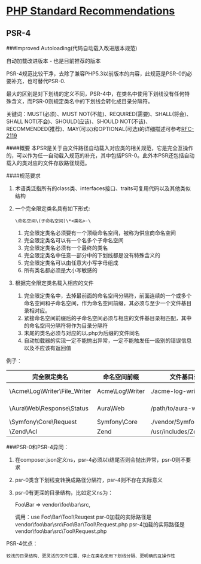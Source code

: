 
[PHP Standard Recommendations](http://www.php-fig.org/psr/)
===

PSR-4
---
###Improved Autoloading(代码自动载入改进版本规范)

自动加载改进版本 - 也是目前推荐的版本 

PSR-4规范比较干净，去除了兼容PHP5.3以前版本的内容，此规范是PSR-0的必要补充，也可替代PSR-0.

最大的区别是对下划线的定义不同，PSR-4中，在类名中使用下划线没有任何特殊含义，而PSR-0则规定类名中的下划线会转化成目录分隔符。

关键词：MUST(必须)、MUST NOT(不能)、REQUIRED(需要)、SHALL(将会)、SHALL NOT(不会)、SHOULD(应该)、SHOULD NOT(不该)、RECOMMENDED(推荐)、MAY(可以)和OPTIONAL(可选)的详细描述可参考[RFC-2119](http://tools.ietf.org/html/rfc2119)

####概要
本PSR是关于由文件路径自动载入对应类的相关规范，它是完全互操作的，可以作为任一自动载入规范的补充，其中包括PSR-0。此外本PSR还包括自动载入的类对应的文件存放路径规范。

####规范要求
1. 术语类泛指所有的class类、interfaces接口、traits可复用代码以及其他类似结构
2. 一个完全限定类名具有如下形式:

	`\命名空间\(子命名空间)\*<类名>·\`
	
	1. 完全限定类名必须要有一个顶级命名空间，被称为供应商命名空间
	2. 完全限定类名可以有一个名多个子命名空间
	3. 完全限定类名必须有一个最终的类名
	4. 完全限定类名中任意一部分中的下划线都是没有特殊含义的
	5. 完全限定类名可以由任意大小写字母组成
	6. 所有类名都必须是大小写敏感的
3. 根据完全限定类名载入相应的文件
	1. 完全限定类名中，去掉最前面的命名空间分隔符，前面连续的一个或多个命名空间和子命名空间，作为命名空间前缀，其必须与至少一个文件基目录相对应。
	2. 紧接命名空间前缀后的子命名空间必须与相应的文件基目录相匹配，其中的命名空间分隔符将作为目录分隔符
	3. 末尾的类名必须与对应的以.php为后缀的文件同名
	4. 自动加载器的实现一定不能抛出异常，一定不能触发任一级别的错误信息以及不应该有返回值
	
例子：

| 完全限定类名  | 命名空间前缀  | 文件基目录 |  文件路径 |
| ------------ |---------------| -----| ----- |
|\Acme\Log\Writer\File_Writer|Acme\Log\Writer|./acme-log-writer/lib/|./acme-log-writer/lib/File_Writer.php|
|\Aura\Web\Response\Status|Aura\Web|/path/to/aura-web/src/|/path/to/aura-web/src/Response/Status.php|
|\Symfony\Core\Request|Symfony\Core|./vendor/Symfony/Core/|./vendor/Symfony/Core/Request.php|
|\Zend\Acl|Zend|/usr/includes/Zend/|/usr/includes/Zend/Acl.php|

	
###PSR-0和PSR-4异同：

1. 在composer.json定义ns，psr-4必须以\结尾否则会抛出异常，psr-0则不要求
2. psr-0类含下划线变转换成路径分隔符，psr-4则不存在实际意义
3. psr-0有更深的目录结构，比如定义ns为：

	Foo\Bar => vendor\foo\bar\src,
	
	调用：use Foo\Bar\Tool\Reuqest
	psr-0加载的实际路径是 vendor\foo\bar\src\Foo\Bar\Tool\Request.php
	psr-4加载的实际路径是 vendor\foo\bar\src\Tool\Request.php
	
PSR-4优点：

`较浅的目录结构、更灵活的文件位置、停止在类名使用下划线分隔、更明确的互操作性`

